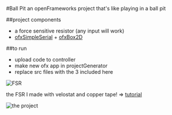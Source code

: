 #Ball Pit
an openFrameworks project that's like playing in a ball pit

##project components
* a force sensitive resistor (any input will work)
* [ofxSimpleSerial](https://github.com/LeoColomb/ofxSimpleSerial) + [ofxBox2D](https://github.com/vanderlin/ofxBox2d)

##to run
* upload code to controller
* make new ofx app in projectGenerator
* replace src files with the 3 included here

![FSR](https://fabigan.files.wordpress.com/2016/07/fsrtestone.jpg?w=400 "FSR")

the FSR I made with velostat and copper tape! => [tutorial](http://iainmccurdy.org/diy/forcesensorlowprofile/)


![the project](https://fabigan.files.wordpress.com/2016/09/screen-shot-2016-09-10-at-12-45-12-pm.png?w=768)



